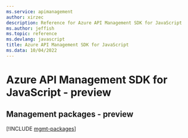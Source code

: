 ```yaml
---
ms.service: apimanagement
author: xirzec
description: Reference for Azure API Management SDK for JavaScript
ms.author: jeffish
ms.topic: reference
ms.devlang: javascript
title: Azure API Management SDK for JavaScript
ms.data: 10/04/2022
---
```

# Azure API Management SDK for JavaScript - preview

## Management packages - preview
[!INCLUDE [mgmt-packages](api-management-mgmt-index.md)]